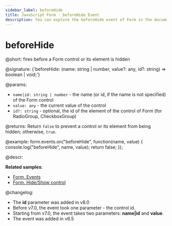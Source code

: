 ```yaml
---
sidebar_label: beforeHide
title: JavaScript Form - beforeHide Event 
description: You can explore the beforeHide event of Form in the documentation of the DHTMLX JavaScript UI library. Browse developer guides and API reference, try out code examples and live demos, and download a free 30-day evaluation version of DHTMLX Suite 7.
---
```


# beforeHide

@short: fires before a Form control or its element is hidden

@signature: {'beforeHide: (name: string | number, value?: any, id?: string) => boolean | void;'}

@params:
- `name|id: string | number` - the name (or id, if the name is not specified) of the Form control
- `value: any` - the current value of the control
- `id?: string` - optional, the id of the element of the control of Form (for RadioGroup, CheckboxGroup)

@returns:
Return `false` to prevent a control or its element from being hidden; otherwise, `true`.

@example:
form.events.on("beforeHide", function(name, value) {
    console.log("beforeHide", name, value); 
    return false;
});

@descr:

**Related samples**: 
- [Form. Events](https://snippet.dhtmlx.com/vyipsaoa)
- [Form. Hide/Show control](https://snippet.dhtmlx.com/w6rr8chf)

@changelog:
- The **id** parameter was added in v8.0
- Before v7.0, the event took one parameter - the control id.
- Starting from v7.0, the event takes two parameters: **name|id** and **value**.
- The event was added in v6.5

[comment]: # (@relatedapi: form/api/form_afterhide_event.md)
